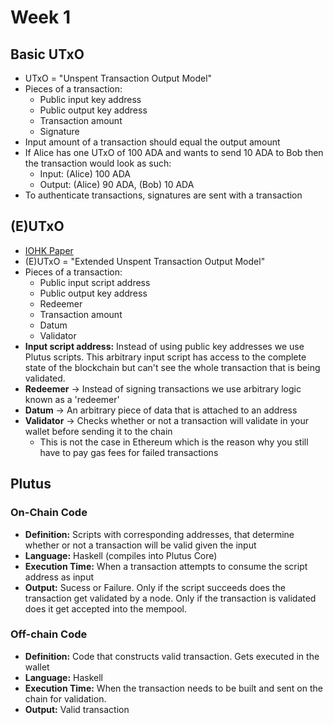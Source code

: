 # Week 1
## Basic UTxO
- UTxO = "Unspent Transaction Output Model"
- Pieces of a transaction:
  - Public input key address
  - Public output key address
  - Transaction amount
  - Signature
- Input amount of a transaction should equal the output amount
- If Alice has one UTxO of 100 ADA and wants to send 10 ADA to Bob then the transaction would look as such:
  - Input: (Alice) 100 ADA
  - Output: (Alice) 90 ADA, (Bob) 10 ADA
- To authenticate transactions, signatures are sent with a transaction

## (E)UTxO
- [IOHK Paper](https://api.zotero.org/groups/478201/items/T24L95MI/file/view?key=Qcjdk4erSuUZ8jvAah59Asef)
- (E)UTxO = "Extended Unspent Transaction Output Model"
- Pieces of a transaction:
  - Public input script address
  - Public output key address
  - Redeemer
  - Transaction amount
  - Datum
  - Validator
- **Input script address:** Instead of using public key addresses we use Plutus scripts. This arbitrary input script has access to the complete state of the blockchain but can't see the whole transaction that is being validated.
- **Redeemer** -> Instead of signing transactions we use arbitrary logic known as a 'redeemer'
- **Datum** -> An arbitrary piece of data that is attached to an address
- **Validator** -> Checks whether or not a transaction will validate in your wallet before sending it to the chain
  - This is not the case in Ethereum which is the reason why you still have to pay gas fees for failed transactions

## Plutus
### On-Chain Code
- **Definition:** Scripts with corresponding addresses, that determine whether or not a transaction will be valid given the input
- **Language:** Haskell (compiles into Plutus Core)
- **Execution Time:** When a transaction attempts to consume the script address as input
- **Output:** Sucess or Failure. Only if the script succeeds does the transaction get validated by a node. Only if the transaction is validated does it get accepted into the mempool.

### Off-chain Code
- **Definition:** Code that constructs valid transaction. Gets executed in the wallet
- **Language:** Haskell
- **Execution Time:** When the transaction needs to be built and sent on the chain for validation.
- **Output:** Valid transaction

